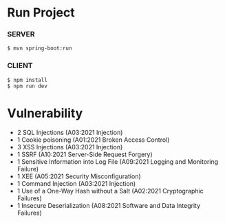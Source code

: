 # Run Project 
### SERVER
```
$ mvn spring-boot:run
```

### CLIENT
```
$ npm install
$ npm run dev
```

# Vulnerability

* 2 SQL Injections (A03:2021 Injection)
* 1 Cookie poisoning (A01:2021 Broken Access Control)
* 3 XSS Injections (A03:2021 Injection)
* 1 SSRF (A10:2021 Server-Side Request Forgery)
* 1 Sensitive Information into Log File (A09:2021 Logging and Monitoring
Failure)
* 1 XEE (A05:2021 Security Misconfiguration)
* 1 Command Injection (A03:2021 Injection)
* 1 Use of a One-Way Hash without a Salt (A02:2021 Cryptographic Failures)
* 1 Insecure Deserialization (A08:2021 Software and Data Integrity Failures)






